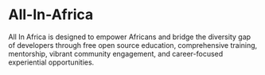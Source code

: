 # All-In-Africa
All In Africa is designed to empower Africans and bridge the diversity gap of developers through free open source education, comprehensive training, mentorship, vibrant community engagement, and career-focused experiential opportunities.
